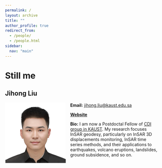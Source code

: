 ```yaml
---
permalink: /
layout: archive
title: ""
author_profile: true
redirect_from: 
  - /people/
  - /people.html
sidebar:
  nav: "main"
---
```


# Still me

## Jihong Liu

<img align="left" src="/images/ljh.png" width="200px" style="padding-right: 15px">

**Email:** jihong.liu@kaust.edu.sa

**[Website](https://jihongliu2024.github.io)**

**Bio:** I am now a Postdoctal Fellow of [CDI group in KAUST](https://cdi.kaust.edu.sa). My research focuses InSAR geodesy, particularly on InSAR 3D displacements monitoring, InSAR time series methods, and their applications to earthquakes, volcano eruptions, landslides, ground subsidence, and so on.
